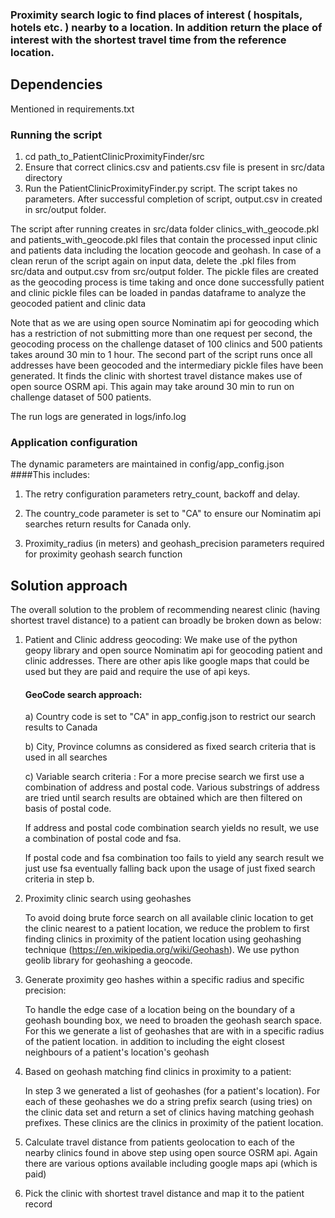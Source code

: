 ### Proximity search logic to find places of interest ( hospitals, hotels etc. ) nearby to a location. In addition return the place of interest with the shortest travel time from the reference location. 
## Dependencies
Mentioned in requirements.txt

### Running the script
1) cd path_to_PatientClinicProximityFinder/src
2) Ensure that correct clinics.csv and patients.csv file is present in src/data directory
3) Run the PatientClinicProximityFinder.py script. The script takes no parameters. After successful
completion of script, output.csv in created in src/output folder.

The script after running creates in src/data folder clinics_with_geocode.pkl and patients_with_geocode.pkl files that contain the processed input clinic and patients data including the location geocode and geohash.
In case of a clean rerun of the script again on input data, delete the .pkl files from src/data and output.csv from src/output folder. The pickle files are created as the geocoding process is time taking and once done
successfully patient and clinic pickle files can be loaded in pandas dataframe to analyze the geocoded patient and clinic data   

Note that as we are using open source Nominatim api for geocoding which has a restriction of not submitting more than
one request per second, the geocoding process on the challenge dataset of 100 clinics and 500 patients takes around 30 min to 1 hour.
The second part of the script runs once all addresses have been geocoded and the intermediary pickle files have been generated. It finds the clinic with 
shortest travel distance makes use of open source OSRM api. This again may take around 30 min to run on challenge dataset of 500 patients. 

The run logs are generated in logs/info.log

### Application configuration
The dynamic parameters are maintained in config/app_config.json
####This includes: 
1. The retry configuration parameters retry_count, backoff and delay.

2. The country_code parameter is set to "CA" to ensure our Nominatim api searches return 
results for Canada only.

3. Proximity_radius (in meters) and geohash_precision parameters required for proximity geohash search function   


## Solution approach
The overall solution to the problem of recommending nearest clinic (having shortest travel distance) to 
a patient can broadly be broken down as below:
1) Patient and Clinic address geocoding:
   We make use of the python geopy library and open source Nominatim api for geocoding patient and clinic addresses.
   There are other apis like google maps that could be used but they are paid and require the use of api keys. 
   
   #### GeoCode search approach:
   
   a) Country code is set to "CA" in app_config.json to restrict our search results to Canada
   
   b) City, Province columns as considered as fixed search criteria that is used in all searches
   
   c) Variable search criteria : For a more precise search we first use a combination of address and postal code. Various substrings
      of address are tried until search results are obtained which are then filtered on basis of postal code.
   
      If address and postal code combination search yields no result, we use a combination of postal code and fsa.
   
      If postal code and fsa combination too fails to yield any search result we just use fsa eventually falling
      back upon the usage of just fixed search criteria in step b.
   

2) Proximity clinic search using geohashes 
   
    To avoid doing brute force search on all available clinic location to get the clinic nearest to a patient 
    location, we reduce the problem to first finding clinics in proximity of the patient location using geohashing 
    technique (https://en.wikipedia.org/wiki/Geohash). We use python geolib library for geohashing a geocode.


3) Generate proximity geo hashes within a specific radius and specific precision:

    To handle the edge case of a location being on the boundary of a geohash bounding box, we need to broaden the geohash
    search space. For this we generate a list of geohashes that are with in a specific radius of the patient location.
    in addition to including the eight closest neighbours of a patient's location's geohash


4) Based on geohash matching find clinics in proximity to a patient:
   
    In step 3 we generated a list of geohashes (for a patient's location). For each of these geohashes we do a 
    string prefix search (using tries) on the clinic data set and return a set of clinics having matching geohash
    prefixes. These clinics are the clinics in proximity of the patient location.


5) Calculate travel distance from patients geolocation to each of the nearby clinics found in above step
using open source OSRM api. Again there are various options available including google maps api (which is paid)     

   
6) Pick the clinic with shortest travel distance and map it to the patient record   
